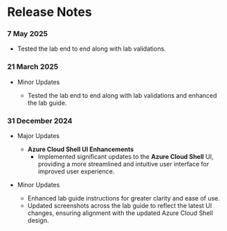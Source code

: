 # Release Notes

### 7 May 2025

- Tested the lab end to end along with lab validations.

### 21 March 2025

- Minor Updates

     - Tested the lab end to end along with lab validations and enhanced the lab guide.

### 31 December 2024

- Major Updates  

    - **Azure Cloud Shell UI Enhancements**
        - Implemented significant updates to the **Azure Cloud Shell** UI, providing a more streamlined and intuitive user interface for improved user experience.

- Minor Updates  

    - Enhanced lab guide instructions for greater clarity and ease of use.  
    - Updated screenshots across the lab guide to reflect the latest UI changes, ensuring alignment with the updated Azure Cloud Shell design.  

